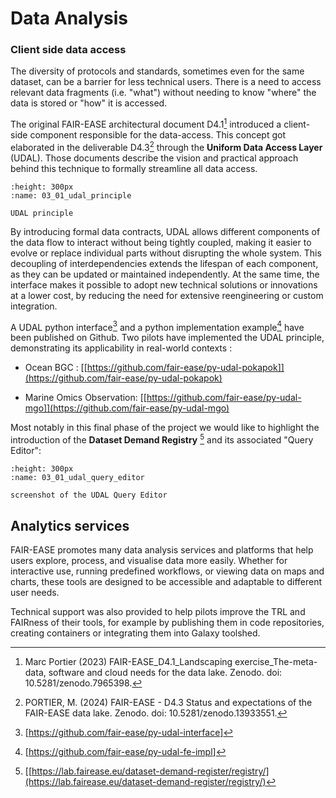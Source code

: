 # Data Analysis

### Client side data access

The diversity of protocols and standards, sometimes even for the same
dataset, can be a barrier for less technical users. There is a need to
access relevant data fragments (i.e. "what") without needing to know
"where" the data is stored or "how" it is accessed.

The original FAIR-EASE architectural document D4.1[^20] introduced a
client-side component responsible for the data-access. This concept got
elaborated in the deliverable D4.3[^21] through the **Uniform Data
Access Layer** (UDAL). Those documents describe the vision and practical
approach behind this technique to formally streamline all data access.


```{figure} 03_01_udal_principle.png
:height: 300px
:name: 03_01_udal_principle

UDAL principle
```

By introducing formal data contracts, UDAL allows different components
of the data flow to interact without being tightly coupled, making it
easier to evolve or replace individual parts without disrupting the
whole system. This decoupling of interdependencies extends the lifespan
of each component, as they can be updated or maintained independently.
At the same time, the interface makes it possible to adopt new technical
solutions or innovations at a lower cost, by reducing the need for
extensive reengineering or custom integration.

A UDAL python interface[^22] and a python implementation example[^23]
have been published on Github. Two pilots have implemented the UDAL
principle, demonstrating its applicability in real-world contexts :

- Ocean BGC :
  [[https://github.com/fair-ease/py-udal-pokapok]](https://github.com/fair-ease/py-udal-pokapok)

- Marine Omics Observation:
  [[https://github.com/fair-ease/py-udal-mgo]](https://github.com/fair-ease/py-udal-mgo)

Most notably in this final phase of the project we would like to
highlight the introduction of the **Dataset Demand Registry** [^24] and
its associated "Query Editor":

```{figure} 03_01_udal_query_editor.png
:height: 300px
:name: 03_01_udal_query_editor

screenshot of the UDAL Query Editor
```
## Analytics services

FAIR-EASE promotes many data analysis services and platforms that help
users explore, process, and visualise data more easily. Whether for
interactive use, running predefined workflows, or viewing data on maps
and charts, these tools are designed to be accessible and adaptable to
different user needs.

Technical support was also provided to help pilots improve the TRL and
FAIRness of their tools, for example by publishing them in code
repositories, creating containers or integrating them into Galaxy
toolshed.


[^20]: Marc Portier (2023) FAIR-EASE_D4.1_Landscaping exercise_The-meta-data, software and cloud needs for the data lake. Zenodo. doi: 10.5281/zenodo.7965398.
[^21]: PORTIER, M. (2024) FAIR-EASE - D4.3 Status and expectations of the FAIR-EASE data lake. Zenodo. doi: 10.5281/zenodo.13933551.
[^22]: [<https://github.com/fair-ease/py-udal-interface>]
[^23]: [<https://github.com/fair-ease/py-udal-fe-impl>]
[^24]: [[https://lab.fairease.eu/dataset-demand-register/registry/](https://lab.fairease.eu/dataset-demand-register/registry/)